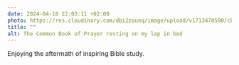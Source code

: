 ```yaml
---
date: 2024-04-18 22:03:11 +02:00
photo: https://res.cloudinary.com/dbi2zounq/image/upload/v1713470590/cbjyfl0fuux1vsupv6um.jpg
title: ""
alt: The Common Book of Prayer resting on my lap in bed
---
```

Enjoying the aftermath of inspiring Bible study. 
